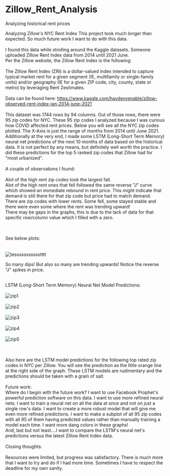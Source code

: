 # Zillow_Rent_Analysis
Analyzing historical rent prices

Analyzing Zillow's NYC Rent Index
This project took much longer than expected. So much future work I want to do with this data.</br></br>
I found this data while strolling around the Kaggle datasets. Someone uploaded Zillow Rent Index data from 2014 until 2021 June.</br>
Per the Zillow website, the Zillow Rent Index is the following:</br></br>
The Zillow Rent Index (ZRI) is a dollar-valued index intended to capture typical market rent for a given segment (IE, multifamily or single-family units) and/or geography (IE for a given ZIP code, city, county, state or metro) by leveraging Rent Zestimates.</br></br>
Data can be found here: https://www.kaggle.com/haydenvenable/zillow-observed-rent-index-jan-2014-june-2021</br></br>
This dataset was 1744 rows by 94 columns. Out of those rows, there were 95 zip codes for NYC. These 95 zip codes I analyzed because I was curious how COVID affected rent prices.
Below you will see all the NYC zip codes plotted. The X-Axis is just the range of months from 2014 until June 2021. Additionally at the very end, I made some LSTM (Long-Short Term Memory) neural net predictions of the next 10 months of data based on the historical data. It is not perfect by any means, but definitely well worth the practice. I did these predictions for the top 5 ranked zip codes that Zillow had for "most urbanized".</br></br>
A couple of observations I found:</br></br>
Alot of the high rent zip codes took the largest fall.</br>
Alot of the high rent ones that fell followed the same reverse "J" curve which showed an immediate rebound in rent price. This might indicate that demand is still there for that zip code but price had to match demand.</br>
There are zip codes with lower rents. Some fell, some stayed stable and there were even some where the rent was trending upward!</br>
There may be gaps in the graphs, this is due to the lack of data for that specific row/column value which I filled with a zero.</br></br></br>

See below plots:</br></br></br>
![tessssssssssstttt](https://user-images.githubusercontent.com/62908910/154826073-abb4ff82-70e7-41b5-b80d-fca466039557.jpeg)
</br>

So many dips! But also so many are trending upwards! Notice the reverse "J" spikes in price.</br></br>

LSTM (Long-Short Term Memory) Neural Net Model Predictions:</br></br>
![zip1](https://user-images.githubusercontent.com/62908910/154826088-58d59267-a68f-43c7-b775-74110dafc795.PNG)
</br></br>![zip2](https://user-images.githubusercontent.com/62908910/154826090-84975e46-93af-4902-83f9-8a8299a3bf4e.PNG)
</br></br>![zip3](https://user-images.githubusercontent.com/62908910/154826095-6b921108-da67-428e-8508-b387c4c98363.PNG)
</br></br>
![zip4](https://user-images.githubusercontent.com/62908910/154826101-dc69b75e-224a-415d-8f35-c7b189b2aebe.PNG)
</br></br>
![zip5](https://user-images.githubusercontent.com/62908910/154826105-a2834223-87b6-49d2-862f-7e49048487fd.PNG)

</br></br>
Also here are the LSTM model predictions for the following top rated zip codes in NYC per Zillow. You will see the prediction as the little orange line at the right side of the graph. These LSTM models are rudimentary and the predictions should be taken with a grain of salt.</br></br>
Future work:</br>
Where do I begin with the future work? I want to use Facebook Prophet's powerful prediction software on this data. I want to use more refined neural nets. I want to train a neural net on all the data at once and not on just a single row's data. I want to create a more robust model that will give me even more refined predictions. I want to make a subplot of all 95 zip codes with all 95 of them having predicted values rather than manually training a model each time. I want more dang colors in these graphs!</br>
And, last but not least….I want to compare the LSTM's neural net's predictions versus the latest Zillow Rent Index data.</br></br>
Closing thoughts:</br></br>
Resources were limited, but progress was satisfactory. There is much more that I want to try and do if I had more time. Sometimes I have to respect the deadline for my own sanity.
